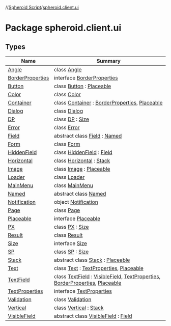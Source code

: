//[Spheroid Script](../index.md)/[spheroid.client.ui](index.md)



# Package spheroid.client.ui  


## Types  
  
|  Name|  Summary| 
|---|---|
| [Angle](-angle/index.md)| class [Angle](-angle/index.md)  <br>
| [BorderProperties](-border-properties/index.md)| interface [BorderProperties](-border-properties/index.md)  <br>
| [Button](-button/index.md)| class [Button](-button/index.md) : [Placeable](-placeable/index.md)  <br>
| [Color](-color/index.md)| class [Color](-color/index.md)  <br>
| [Container](-container/index.md)| class [Container](-container/index.md) : [BorderProperties](-border-properties/index.md), [Placeable](-placeable/index.md)  <br>
| [Dialog](-dialog/index.md)| class [Dialog](-dialog/index.md)  <br>
| [DP](-d-p/index.md)| class [DP](-d-p/index.md) : [Size](-size/index.md)  <br>
| [Error](-error/index.md)| class [Error](-error/index.md)  <br>
| [Field](-field/index.md)| abstract class [Field](-field/index.md) : [Named](-named/index.md)  <br>
| [Form](-form/index.md)| class [Form](-form/index.md)  <br>
| [HiddenField](-hidden-field/index.md)| class [HiddenField](-hidden-field/index.md) : [Field](-field/index.md)  <br>
| [Horizontal](-horizontal/index.md)| class [Horizontal](-horizontal/index.md) : [Stack](-stack/index.md)  <br>
| [Image](-image/index.md)| class [Image](-image/index.md) : [Placeable](-placeable/index.md)  <br>
| [Loader](-loader/index.md)| class [Loader](-loader/index.md)  <br>
| [MainMenu](-main-menu/index.md)| class [MainMenu](-main-menu/index.md)  <br>
| [Named](-named/index.md)| abstract class [Named](-named/index.md)  <br>
| [Notification](-notification/index.md)| object [Notification](-notification/index.md)  <br>
| [Page](-page/index.md)| class [Page](-page/index.md)  <br>
| [Placeable](-placeable/index.md)| interface [Placeable](-placeable/index.md)  <br>
| [PX](-p-x/index.md)| class [PX](-p-x/index.md) : [Size](-size/index.md)  <br>
| [Result](-result/index.md)| class [Result](-result/index.md)  <br>
| [Size](-size/index.md)| interface [Size](-size/index.md)  <br>
| [SP](-s-p/index.md)| class [SP](-s-p/index.md) : [Size](-size/index.md)  <br>
| [Stack](-stack/index.md)| abstract class [Stack](-stack/index.md) : [Placeable](-placeable/index.md)  <br>
| [Text](-text/index.md)| class [Text](-text/index.md) : [TextProperties](-text-properties/index.md), [Placeable](-placeable/index.md)  <br>
| [TextField](-text-field/index.md)| class [TextField](-text-field/index.md) : [VisibleField](-visible-field/index.md), [TextProperties](-text-properties/index.md), [BorderProperties](-border-properties/index.md), [Placeable](-placeable/index.md)  <br>
| [TextProperties](-text-properties/index.md)| interface [TextProperties](-text-properties/index.md)  <br>
| [Validation](-validation/index.md)| class [Validation](-validation/index.md)  <br>
| [Vertical](-vertical/index.md)| class [Vertical](-vertical/index.md) : [Stack](-stack/index.md)  <br>
| [VisibleField](-visible-field/index.md)| abstract class [VisibleField](-visible-field/index.md) : [Field](-field/index.md)  <br>

